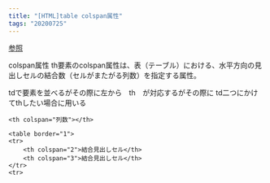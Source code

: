 ```yaml
---
title: "[HTML]table colspan属性"
tags: "20200725"
---
```


[参照](http://html5.cyberlab.info/elements/table/th-colspan.html)

colspan属性
th要素のcolspan属性は、表（テーブル）における、水平方向の見出しセルの結合数（セルがまたがる列数）を指定する属性。

tdで要素を並べるがその際に左から　th　が対応するがその際に
td二つにかけてthしたい場合に用いる

    <th colspan="列数"></th>

    <table border="1">
    <tr>
    	<th colspan="2">結合見出しセル</th>
    	<th colspan="3">結合見出しセル</th>
    </tr>
    <tr>

